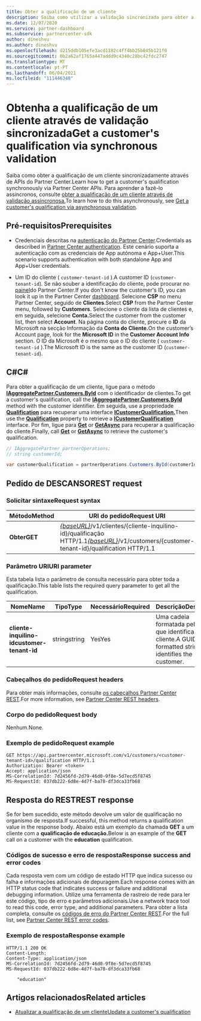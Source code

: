 ```yaml
---
title: Obter a qualificação de um cliente
description: Saiba como utilizar a validação sincronizada para obter a qualificação de um cliente através da API do Partner Center. Os parceiros podem usá-lo para validar clientes da Educação.
ms.date: 12/07/2020
ms.service: partner-dashboard
ms.subservice: partnercenter-sdk
author: dineshvu
ms.author: dineshvu
ms.openlocfilehash: d215ddb105efe3acd1182c4ff4bb25b045b121f0
ms.sourcegitcommit: 0b2a62af1765a447addd9c4340c28bc42fdc2747
ms.translationtype: MT
ms.contentlocale: pt-PT
ms.lasthandoff: 06/04/2021
ms.locfileid: "111446348"
---
```

# <a name="get-a-customers-qualification-via-synchronous-validation"></a><span data-ttu-id="372b3-104">Obtenha a qualificação de um cliente através de validação sincronizada</span><span class="sxs-lookup"><span data-stu-id="372b3-104">Get a customer's qualification via synchronous validation</span></span>

<span data-ttu-id="372b3-105">Saiba como obter a qualificação de um cliente sincronizadamente através de APIs do Partner Center.</span><span class="sxs-lookup"><span data-stu-id="372b3-105">Learn how to get a customer's qualification synchronously via Partner Center APIs.</span></span> <span data-ttu-id="372b3-106">Para aprender a fazê-lo assíncronos, consulte [obter a qualificação de um cliente através de validação assíncronosa.](get-customer-qualification-asynchronous.md)</span><span class="sxs-lookup"><span data-stu-id="372b3-106">To learn how to do this asynchronously, see [Get a customer's qualification via asynchronous validation](get-customer-qualification-asynchronous.md).</span></span>

## <a name="prerequisites"></a><span data-ttu-id="372b3-107">Pré-requisitos</span><span class="sxs-lookup"><span data-stu-id="372b3-107">Prerequisites</span></span>

- <span data-ttu-id="372b3-108">Credenciais descritas na [autenticação do Partner Center](partner-center-authentication.md).</span><span class="sxs-lookup"><span data-stu-id="372b3-108">Credentials as described in [Partner Center authentication](partner-center-authentication.md).</span></span> <span data-ttu-id="372b3-109">Este cenário suporta a autenticação com as credenciais de App autónoma e App+User.</span><span class="sxs-lookup"><span data-stu-id="372b3-109">This scenario supports authentication with both standalone App and App+User credentials.</span></span>

- <span data-ttu-id="372b3-110">Um ID do cliente ( `customer-tenant-id` ).</span><span class="sxs-lookup"><span data-stu-id="372b3-110">A customer ID (`customer-tenant-id`).</span></span> <span data-ttu-id="372b3-111">Se não souber a identificação do cliente, pode procurar no [painel](https://partner.microsoft.com/dashboard)do Partner Center.</span><span class="sxs-lookup"><span data-stu-id="372b3-111">If you don't know the customer's ID, you can look it up in the Partner Center [dashboard](https://partner.microsoft.com/dashboard).</span></span> <span data-ttu-id="372b3-112">Selecione **CSP** no menu Partner Center, seguido de **Clientes**.</span><span class="sxs-lookup"><span data-stu-id="372b3-112">Select **CSP** from the Partner Center menu, followed by **Customers**.</span></span> <span data-ttu-id="372b3-113">Selecione o cliente da lista de clientes e, em seguida, selecione **Conta.**</span><span class="sxs-lookup"><span data-stu-id="372b3-113">Select the customer from the customer list, then select **Account**.</span></span> <span data-ttu-id="372b3-114">Na página conta do cliente, procure o **ID** da Microsoft na secção Informação da **Conta do Cliente.**</span><span class="sxs-lookup"><span data-stu-id="372b3-114">On the customer’s Account page, look for the **Microsoft ID** in the **Customer Account Info** section.</span></span> <span data-ttu-id="372b3-115">O ID da Microsoft é o mesmo que o ID do cliente ( `customer-tenant-id` ).</span><span class="sxs-lookup"><span data-stu-id="372b3-115">The Microsoft ID is the same as the customer ID  (`customer-tenant-id`).</span></span>

## <a name="c"></a><span data-ttu-id="372b3-116">C\#</span><span class="sxs-lookup"><span data-stu-id="372b3-116">C\#</span></span>

<span data-ttu-id="372b3-117">Para obter a qualificação de um cliente, ligue para o método [**IAggregatePartner.Customers.ById**](/dotnet/api/microsoft.store.partnercenter.customers.icustomercollection.byid) com o identificador de clientes.</span><span class="sxs-lookup"><span data-stu-id="372b3-117">To get a customer's qualification, call the [**IAggregatePartner.Customers.ById**](/dotnet/api/microsoft.store.partnercenter.customers.icustomercollection.byid) method with the customer identifier.</span></span> <span data-ttu-id="372b3-118">Em seguida, use a propriedade [**Qualification**](/dotnet/api/microsoft.store.partnercenter.customers.icustomer.qualification) para recuperar uma interface [**ICustomerQualification.**](/dotnet/api/microsoft.store.partnercenter.qualification.icustomerqualification)</span><span class="sxs-lookup"><span data-stu-id="372b3-118">Then use the [**Qualification**](/dotnet/api/microsoft.store.partnercenter.customers.icustomer.qualification) property to retrieve a [**ICustomerQualification**](/dotnet/api/microsoft.store.partnercenter.qualification.icustomerqualification) interface.</span></span> <span data-ttu-id="372b3-119">Por fim, ligue para [**Get**](/dotnet/api/microsoft.store.partnercenter.subscriptions.isubscriptioncollection.get) or [**GetAsync**](/dotnet/api/microsoft.store.partnercenter.subscriptions.isubscriptioncollection.getasync) para recuperar a qualificação do cliente.</span><span class="sxs-lookup"><span data-stu-id="372b3-119">Finally, call [**Get**](/dotnet/api/microsoft.store.partnercenter.subscriptions.isubscriptioncollection.get) or [**GetAsync**](/dotnet/api/microsoft.store.partnercenter.subscriptions.isubscriptioncollection.getasync) to retrieve the customer's qualification.</span></span>

``` csharp
// IAggregatePartner partnerOperations;
// string customerId;

var customerQualification = partnerOperations.Customers.ById(customerId).Qualification.Get();
```

## <a name="rest-request"></a><span data-ttu-id="372b3-120">Pedido de DESCANSO</span><span class="sxs-lookup"><span data-stu-id="372b3-120">REST request</span></span>

### <a name="request-syntax"></a><span data-ttu-id="372b3-121">Solicitar sintaxe</span><span class="sxs-lookup"><span data-stu-id="372b3-121">Request syntax</span></span>

| <span data-ttu-id="372b3-122">Método</span><span class="sxs-lookup"><span data-stu-id="372b3-122">Method</span></span>  | <span data-ttu-id="372b3-123">URI do pedido</span><span class="sxs-lookup"><span data-stu-id="372b3-123">Request URI</span></span>                                                                                          |
|---------|------------------------------------------------------------------------------------------------------|
| <span data-ttu-id="372b3-124">**Obter**</span><span class="sxs-lookup"><span data-stu-id="372b3-124">**GET**</span></span> | <span data-ttu-id="372b3-125">[*{baseURL}*](partner-center-rest-urls.md)/v1/clientes/{cliente-inquilino-id}/qualificação HTTP/1.1</span><span class="sxs-lookup"><span data-stu-id="372b3-125">[*{baseURL}*](partner-center-rest-urls.md)/v1/customers/{customer-tenant-id}/qualification HTTP/1.1</span></span> |

### <a name="uri-parameter"></a><span data-ttu-id="372b3-126">Parâmetro URI</span><span class="sxs-lookup"><span data-stu-id="372b3-126">URI parameter</span></span>

<span data-ttu-id="372b3-127">Esta tabela lista o parâmetro de consulta necessário para obter toda a qualificação.</span><span class="sxs-lookup"><span data-stu-id="372b3-127">This table lists the required query parameter to get all the qualification.</span></span>

| <span data-ttu-id="372b3-128">Nome</span><span class="sxs-lookup"><span data-stu-id="372b3-128">Name</span></span>               | <span data-ttu-id="372b3-129">Tipo</span><span class="sxs-lookup"><span data-stu-id="372b3-129">Type</span></span>   | <span data-ttu-id="372b3-130">Necessário</span><span class="sxs-lookup"><span data-stu-id="372b3-130">Required</span></span> | <span data-ttu-id="372b3-131">Descrição</span><span class="sxs-lookup"><span data-stu-id="372b3-131">Description</span></span>                                           |
|--------------------|--------|----------|-------------------------------------------------------|
| <span data-ttu-id="372b3-132">**cliente-inquilino-id**</span><span class="sxs-lookup"><span data-stu-id="372b3-132">**customer-tenant-id**</span></span> | <span data-ttu-id="372b3-133">string</span><span class="sxs-lookup"><span data-stu-id="372b3-133">string</span></span> | <span data-ttu-id="372b3-134">Yes</span><span class="sxs-lookup"><span data-stu-id="372b3-134">Yes</span></span>      | <span data-ttu-id="372b3-135">Uma cadeia formatada pelo GUID que identifica o cliente.</span><span class="sxs-lookup"><span data-stu-id="372b3-135">A GUID-formatted string that identifies the customer.</span></span> |

### <a name="request-headers"></a><span data-ttu-id="372b3-136">Cabeçalhos do pedido</span><span class="sxs-lookup"><span data-stu-id="372b3-136">Request headers</span></span>

<span data-ttu-id="372b3-137">Para obter mais informações, consulte [os cabeçalhos Partner Center REST](headers.md).</span><span class="sxs-lookup"><span data-stu-id="372b3-137">For more information, see [Partner Center REST headers](headers.md).</span></span>

### <a name="request-body"></a><span data-ttu-id="372b3-138">Corpo do pedido</span><span class="sxs-lookup"><span data-stu-id="372b3-138">Request body</span></span>

<span data-ttu-id="372b3-139">Nenhum.</span><span class="sxs-lookup"><span data-stu-id="372b3-139">None.</span></span>

### <a name="request-example"></a><span data-ttu-id="372b3-140">Exemplo de pedido</span><span class="sxs-lookup"><span data-stu-id="372b3-140">Request example</span></span>

```http
GET https://api.partnercenter.microsoft.com/v1/customers/<customer-tenant-id>/qualification HTTP/1.1
Authorization: Bearer <token>
Accept: application/json
MS-CorrelationId: 7d2456fd-2d79-46d0-9f8e-5d7ecd5f8745
MS-RequestId: 037db222-6d8e-4d7f-ba78-df3dca33fb68
```

## <a name="rest-response"></a><span data-ttu-id="372b3-141">Resposta do REST</span><span class="sxs-lookup"><span data-stu-id="372b3-141">REST response</span></span>

<span data-ttu-id="372b3-142">Se for bem sucedido, este método devolve um valor de qualificação no organismo de resposta.</span><span class="sxs-lookup"><span data-stu-id="372b3-142">If successful, this method returns a qualification value in the response body.</span></span>  <span data-ttu-id="372b3-143">Abaixo está um exemplo da chamada **GET** a um cliente com a **qualificação de educação.**</span><span class="sxs-lookup"><span data-stu-id="372b3-143">Below is an example of the **GET** call on a customer with the **education** qualification.</span></span>

### <a name="response-success-and-error-codes"></a><span data-ttu-id="372b3-144">Códigos de sucesso e erro de resposta</span><span class="sxs-lookup"><span data-stu-id="372b3-144">Response success and error codes</span></span>

<span data-ttu-id="372b3-145">Cada resposta vem com um código de estado HTTP que indica sucesso ou falha e informações adicionais de depuragem.</span><span class="sxs-lookup"><span data-stu-id="372b3-145">Each response comes with an HTTP status code that indicates success or failure and additional debugging information.</span></span> <span data-ttu-id="372b3-146">Utilize uma ferramenta de rastreio de rede para ler este código, tipo de erro e parâmetros adicionais.</span><span class="sxs-lookup"><span data-stu-id="372b3-146">Use a network trace tool to read this code, error type, and additional parameters.</span></span> <span data-ttu-id="372b3-147">Para obter a lista completa, consulte os [códigos de erro do Partner Center REST](error-codes.md).</span><span class="sxs-lookup"><span data-stu-id="372b3-147">For the full list, see [Partner Center REST error codes](error-codes.md).</span></span>

### <a name="response-example"></a><span data-ttu-id="372b3-148">Exemplo de resposta</span><span class="sxs-lookup"><span data-stu-id="372b3-148">Response example</span></span>

```http
HTTP/1.1 200 OK
Content-Length:
Content-Type: application/json
MS-CorrelationId: 7d2456fd-2d79-46d0-9f8e-5d7ecd5f8745
MS-RequestId: 037db222-6d8e-4d7f-ba78-df3dca33fb68

    "education"

```

## <a name="related-articles"></a><span data-ttu-id="372b3-149">Artigos relacionados</span><span class="sxs-lookup"><span data-stu-id="372b3-149">Related articles</span></span>

- [<span data-ttu-id="372b3-150">Atualizar a qualificação de um cliente</span><span class="sxs-lookup"><span data-stu-id="372b3-150">Update a customer's qualification</span></span>](./update-customer-qualification-synchronous.md)